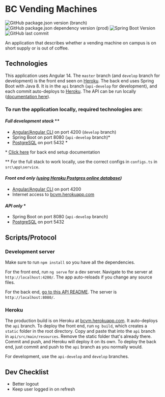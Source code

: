 # BC Vending Machines

![GitHub package.json version (branch)](https://img.shields.io/github/package-json/v/zachneill/bcvm/master?label=Version&style=for-the-badge)
![GitHub package.json dependency version (prod)](https://img.shields.io/static/v1?label=Angular&logo=angular&message=14.1.2&color=orange&style=for-the-badge)
![Spring Boot Version](https://img.shields.io/badge/spring%20boot-2.6.4-green?style=for-the-badge&logo=spring)
![GitHub last commit](https://img.shields.io/github/last-commit/zachneill/bcvm?color=purple&style=for-the-badge&logo=github) 

An application that describes whether a vending machine on campus is on short supply or is out of coffee. 

## Technologies

This application uses Angular 14. The `master` branch (and `develop` branch for development) is the front end seen 
on [Heroku](https://bcvm.herokuapp.com). The back end uses Spring Boot with Java 8. It is in the `api` branch (`api-develop` for development), 
and each commit auto-deploys to [Heroku](https://bcvm.herokuapp.com). The API can be run locally 
([documentation here](https://github.com/zachneill/bcvm/tree/api#bcvm-back-end-api)).

### To run the application locally, required technologies are:

#### _Full development stack_ **

- [Angular/Angular CLI](https://angular.io/guide/setup-local#install-the-angular-cli) on port 4200 (`develop` branch)
- Spring Boot on port 8080 (`api-develop` branch)*
- [PostgreSQL](https://www.postgresql.org/download/) on port 5432 *

\* [Click here](https://github.com/zachneill/bcvm/tree/api#bcvm-back-end-api) for back end setup documentation

** For the full stack to work locally, use the correct configs in `configs.ts` in `src\app\service`.

#### _Front end only ([using Heroku Postgres online database](https://bcvm.herokuapp.com))_

- [Angular/Angular CLI](https://angular.io/guide/setup-local#install-the-angular-cli) on port 4200
- Internet access to [bcvm.herokuapp.com](https://bcvm.herokuapp.com/)

#### _API only_ *

- Spring Boot on port 8080 (`api-develop` branch)
- [PostgreSQL](https://www.postgresql.org/download/) on port 5432

## Scripts/Protocol

### Development server

Make sure to run `npm install` so you have all the dependencies. 

For the front end, run `ng serve` for a dev server. Navigate to the server at `http://localhost:4200/`. The app auto-reloads if you change any source files. 

For the back end, [go to this API README](https://github.com/zachneill/bcvm/tree/api#bcvm-back-end-api). The server is `http://localhost:8080/`.

### Heroku

The production build is on Heroku at [bcvm.herokuapp.com](https://bcvm.herokuapp.com). It auto-deploys the `api` branch. To deploy the front end, 
run `ng build`, which creates a `static` folder in the root directory. Copy and paste that into the `api` branch in `api/src/main/resources`.
Remove the static folder that's already there. Commit and push, and Heroku will deploy it on its own. To deploy the back end, just commit and push to the `api` branch as you normally would.

For development, use the `api-develop` and `develop` branches. 

## Dev Checklist 

- Better logout
- Keep user logged in on refresh
